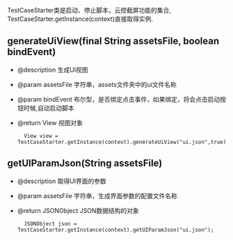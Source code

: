 
TestCaseStarter类是启动、停止脚本，云控截屏功能的集合,
TestCaseStarter.getInstance(context)直接取得实例.
## generateUiView(final String assetsFile, boolean bindEvent)
* @description 生成UI视图
* @param assetsFile 字符串，assets文件夹中的ui文件名称
* @param bindEvent 布尔型，是否绑定点击事件，如果绑定，将会点击启动按钮时候,自动启动脚本
* @return View 视图对象

        View view = TestCaseStarter.getInstance(context).generateUiView("ui.json",true);


## getUIParamJson(String assetsFile) 
* @description 取得UI界面的参数
* @param assetsFile 字符串，生成界面参数的配置文件名称
* @return JSONObject JSON数据结构的对象

        JSONObject json = TestCaseStarter.getInstance(context).getUIParamJson("ui.json");